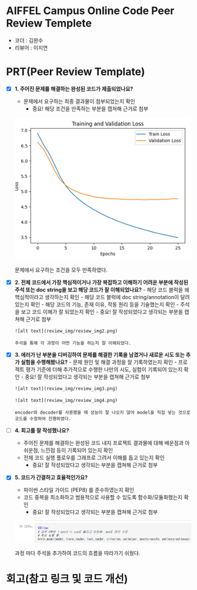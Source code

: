 # AIFFEL Campus Online Code Peer Review Templete

- 코더 : 김완수
- 리뷰어 : 이지연

# PRT(Peer Review Template)

- [x] **1. 주어진 문제를 해결하는 완성된 코드가 제출되었나요?**

  - 문제에서 요구하는 최종 결과물이 첨부되었는지 확인
    - 중요! 해당 조건을 만족하는 부분을 캡쳐해 근거로 첨부

  ![alt text](review_img/review_img1.png)

  문제에서 요구하는 조건을 모두 만족하였다.

- [x] **2. 전체 코드에서 가장 핵심적이거나 가장 복잡하고 이해하기 어려운 부분에 작성된
      주석 또는 doc string을 보고 해당 코드가 잘 이해되었나요?** - 해당 코드 블럭을 왜 핵심적이라고 생각하는지 확인 - 해당 코드 블럭에 doc string/annotation이 달려 있는지 확인 - 해당 코드의 기능, 존재 이유, 작동 원리 등을 기술했는지 확인 - 주석을 보고 코드 이해가 잘 되었는지 확인 - 중요! 잘 작성되었다고 생각되는 부분을 캡쳐해 근거로 첨부

      ![alt text](review_img/review_img2.png)

      주석을 통해 각 과정이 어떤 기능을 하는지 잘 이해되었다.

- [x] **3. 에러가 난 부분을 디버깅하여 문제를 해결한 기록을 남겼거나
      새로운 시도 또는 추가 실험을 수행해봤나요?** - 문제 원인 및 해결 과정을 잘 기록하였는지 확인 - 프로젝트 평가 기준에 더해 추가적으로 수행한 나만의 시도,
      실험이 기록되어 있는지 확인 - 중요! 잘 작성되었다고 생각되는 부분을 캡쳐해 근거로 첨부

      ![alt text](review_img/review_img3.png)

      ![alt text](review_img/review_img4.png)

      encoder와 decoder를 사용했을 때 성능이 잘 나오지 않아 model을 직접 넣는 것으로 코드를 수정하여 진행하였다.

- [ ] **4. 회고를 잘 작성했나요?**
  - 주어진 문제를 해결하는 완성된 코드 내지 프로젝트 결과물에 대해
    배운점과 아쉬운점, 느낀점 등이 기록되어 있는지 확인
  - 전체 코드 실행 플로우를 그래프로 그려서 이해를 돕고 있는지 확인
    - 중요! 잘 작성되었다고 생각되는 부분을 캡쳐해 근거로 첨부
- [x] **5. 코드가 간결하고 효율적인가요?**

  - 파이썬 스타일 가이드 (PEP8) 를 준수하였는지 확인
  - 코드 중복을 최소화하고 범용적으로 사용할 수 있도록 함수화/모듈화했는지 확인
    - 중요! 잘 작성되었다고 생각되는 부분을 캡쳐해 근거로 첨부

  ![alt text](review_img/review_img5.png)

  과정 마다 주석을 추가하여 코드의 흐름을 따라가기 쉬웠다.

# 회고(참고 링크 및 코드 개선)
